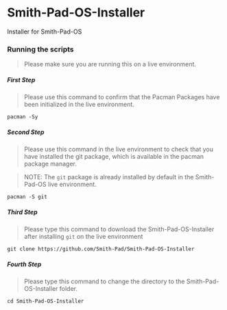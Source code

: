 # Smith-Pad-OS-Installer
Installer for Smith-Pad-OS


### Running the scripts

> Please make sure you are running this on a live environment. 


##### First Step 

> Please use this command to confirm that the Pacman Packages 
> have been initialized in the live environment.

```shell
pacman -Sy
```


##### Second Step 

> Please use this command in the live environment to check that
> you have installed the git package, which is available in the
> pacman package manager. 


> NOTE: The `git` package is already installed by default in the
> Smith-Pad-OS live environment. 

```shell
pacman -S git
```




##### Third Step 

> Please type this command to download the Smith-Pad-OS-Installer 
> after installing `git` on the live environment

```shell
git clone https://github.com/Smith-Pad/Smith-Pad-OS-Installer
```




##### Fourth Step 

> Please type this command to change the directory to the 
> Smith-Pad-OS-Installer folder. 

```shell
cd Smith-Pad-OS-Installer
```